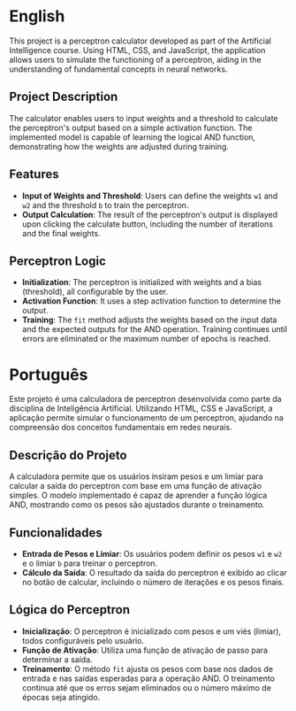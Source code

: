 # English

This project is a perceptron calculator developed as part of the Artificial Intelligence course. Using HTML, CSS, and JavaScript, the application allows users to simulate the functioning of a perceptron, aiding in the understanding of fundamental concepts in neural networks.

## Project Description

The calculator enables users to input weights and a threshold to calculate the perceptron's output based on a simple activation function. The implemented model is capable of learning the logical AND function, demonstrating how the weights are adjusted during training.

## Features

- **Input of Weights and Threshold**: Users can define the weights `w1` and `w2` and the threshold `b` to train the perceptron.
- **Output Calculation**: The result of the perceptron's output is displayed upon clicking the calculate button, including the number of iterations and the final weights.

## Perceptron Logic

- **Initialization**: The perceptron is initialized with weights and a bias (threshold), all configurable by the user.
- **Activation Function**: It uses a step activation function to determine the output.
- **Training**: The `fit` method adjusts the weights based on the input data and the expected outputs for the AND operation. Training continues until errors are eliminated or the maximum number of epochs is reached.

# Português

Este projeto é uma calculadora de perceptron desenvolvida como parte da disciplina de Inteligência Artificial. Utilizando HTML, CSS e JavaScript, a aplicação permite simular o funcionamento de um perceptron, ajudando na compreensão dos conceitos fundamentais em redes neurais.

## Descrição do Projeto

A calculadora permite que os usuários insiram pesos e um limiar para calcular a saída do perceptron com base em uma função de ativação simples. O modelo implementado é capaz de aprender a função lógica AND, mostrando como os pesos são ajustados durante o treinamento.

## Funcionalidades

- **Entrada de Pesos e Limiar**: Os usuários podem definir os pesos `w1` e `w2` e o limiar `b` para treinar o perceptron.
- **Cálculo da Saída**: O resultado da saída do perceptron é exibido ao clicar no botão de calcular, incluindo o número de iterações e os pesos finais.

## Lógica do Perceptron

- **Inicialização**: O perceptron é inicializado com pesos e um viés (limiar), todos configuráveis pelo usuário.
- **Função de Ativação**: Utiliza uma função de ativação de passo para determinar a saída.
- **Treinamento**: O método `fit` ajusta os pesos com base nos dados de entrada e nas saídas esperadas para a operação AND. O treinamento continua até que os erros sejam eliminados ou o número máximo de épocas seja atingido.
